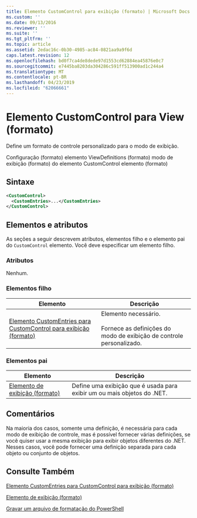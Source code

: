 ```yaml
---
title: Elemento CustomControl para exibição (formato) | Microsoft Docs
ms.custom: ''
ms.date: 09/13/2016
ms.reviewer: ''
ms.suite: ''
ms.tgt_pltfrm: ''
ms.topic: article
ms.assetid: 2edac16c-0b30-4985-ac84-0821aa9a9f6d
caps.latest.revision: 12
ms.openlocfilehash: bd0f7ca4de8dede97d1553cd62884ea45876e0c7
ms.sourcegitcommit: e7445ba8203da304286c591ff513900ad1c244a4
ms.translationtype: MT
ms.contentlocale: pt-BR
ms.lasthandoff: 04/23/2019
ms.locfileid: "62066661"
---
```

# <a name="customcontrol-element-for-view-format"></a>Elemento CustomControl para View (formato)

Define um formato de controle personalizado para o modo de exibição.

Configuração (formato) elemento ViewDefinitions (formato) modo de exibição (formato) do elemento CustomControl elemento (formato)

## <a name="syntax"></a>Sintaxe

```xml
<CustomControl>
  <CustomEntries>...</CustomEntries>
</CustomControl>
```

## <a name="attributes-and-elements"></a>Elementos e atributos

As seções a seguir descrevem atributos, elementos filho e o elemento pai do `CustomControl` elemento. Você deve especificar um elemento filho.

### <a name="attributes"></a>Atributos

Nenhum.

### <a name="child-elements"></a>Elementos filho

|Elemento|Descrição|
|-------------|-----------------|
|[Elemento CustomEntries para CustomControl para exibição (formato)](./customentries-element-for-customcontrol-for-view-format.md)|Elemento necessário.<br /><br /> Fornece as definições do modo de exibição de controle personalizado.|

### <a name="parent-elements"></a>Elementos pai

|Elemento|Descrição|
|-------------|-----------------|
|[Elemento de exibição (formato)](./view-element-format.md)|Define uma exibição que é usada para exibir um ou mais objetos do .NET.|

## <a name="remarks"></a>Comentários

Na maioria dos casos, somente uma definição, é necessária para cada modo de exibição de controle, mas é possível fornecer várias definições, se você quiser usar a mesma exibição para exibir objetos diferentes do .NET. Nesses casos, você pode fornecer uma definição separada para cada objeto ou conjunto de objetos.

## <a name="see-also"></a>Consulte Também

[Elemento CustomEntries para CustomControl para exibição (formato)](./customentries-element-for-customcontrol-for-view-format.md)

[Elemento de exibição (formato)](./view-element-format.md)

[Gravar um arquivo de formatação do PowerShell](./writing-a-powershell-formatting-file.md)
